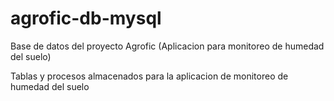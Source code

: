 # agrofic-db-mysql
Base de datos del proyecto Agrofic (Aplicacion para monitoreo de humedad del suelo)

Tablas y procesos almacenados para la aplicacion de monitoreo de humedad del suelo

